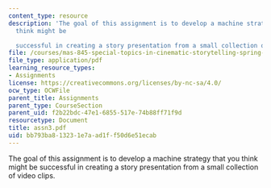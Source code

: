 ```yaml
---
content_type: resource
description: 'The goal of this assignment is to develop a machine strategy that you
  think might be

  successful in creating a story presentation from a small collection of video clips.'
file: /courses/mas-845-special-topics-in-cinematic-storytelling-spring-2004/bb793ba813231e7aad1ff50d6e51ecab_assn3.pdf
file_type: application/pdf
learning_resource_types:
- Assignments
license: https://creativecommons.org/licenses/by-nc-sa/4.0/
ocw_type: OCWFile
parent_title: Assignments
parent_type: CourseSection
parent_uid: f2b22bdc-47e1-6855-517e-74b88ff71f9d
resourcetype: Document
title: assn3.pdf
uid: bb793ba8-1323-1e7a-ad1f-f50d6e51ecab
---
```

The goal of this assignment is to develop a machine strategy that you think might be
successful in creating a story presentation from a small collection of video clips.